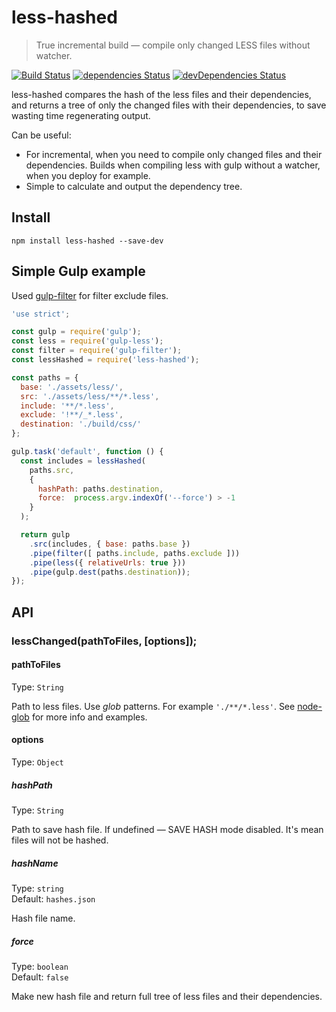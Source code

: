 # less-hashed
> True incremental build — compile only changed LESS files without watcher.

[![Build Status](https://travis-ci.org/ivandata/less-hashed.svg?branch=master)](https://travis-ci.org/ivandata/less-hashed)
[![dependencies Status](https://david-dm.org/ivandata/less-hashed/status.svg)](https://david-dm.org/ivandata/less-hashed)
[![devDependencies Status](https://david-dm.org/ivandata/less-hashed/dev-status.svg)](https://david-dm.org/ivandata/less-hashed?type=dev)

less-hashed compares the hash of the less files and their dependencies, and returns a tree of only the changed files with their dependencies, to save wasting time regenerating output.

Can be useful:
* For incremental, when you need to compile only changed files and their dependencies. Builds when compiling less with gulp without a watcher, when you deploy for example.
* Simple to calculate and output the dependency tree.


## Install
```
npm install less-hashed --save-dev
```

## Simple Gulp example
Used [gulp-filter](https://github.com/sindresorhus/gulp-filter) for filter exclude files.
```javascript
'use strict';

const gulp = require('gulp');
const less = require('gulp-less');
const filter = require('gulp-filter');
const lessHashed = require('less-hashed');

const paths = {
  base: './assets/less/',
  src: './assets/less/**/*.less',
  include: '**/*.less',
  exclude: '!**/_*.less',
  destination: './build/css/'
};

gulp.task('default', function () {
  const includes = lessHashed(
    paths.src,
    {
      hashPath: paths.destination,
      force:  process.argv.indexOf('--force') > -1
    }
  );

  return gulp
    .src(includes, { base: paths.base })
    .pipe(filter([ paths.include, paths.exclude ]))
    .pipe(less({ relativeUrls: true }))
    .pipe(gulp.dest(paths.destination));
});
```
## API
### lessChanged(pathToFiles, [options]);

#### pathToFiles
Type: `String`

Path to less files. Use *glob* patterns. For example `'./**/*.less'`. See [node-glob](https://github.com/isaacs/node-glob) for more info and examples.

#### options
Type: `Object`

##### hashPath
Type: `String`

Path to save hash file. If undefined — SAVE HASH mode disabled. It's mean files will not be hashed.

##### hashName
Type: `string`  
Default: `hashes.json`

Hash file name.

##### force
Type: `boolean`  
Default: `false`

Make new hash file and return full tree of less files and their dependencies.